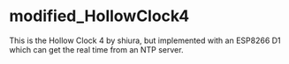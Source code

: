 # modified_HollowClock4
This is the Hollow Clock 4 by shiura, but implemented with an ESP8266 D1 which can get the real time from an NTP server.
